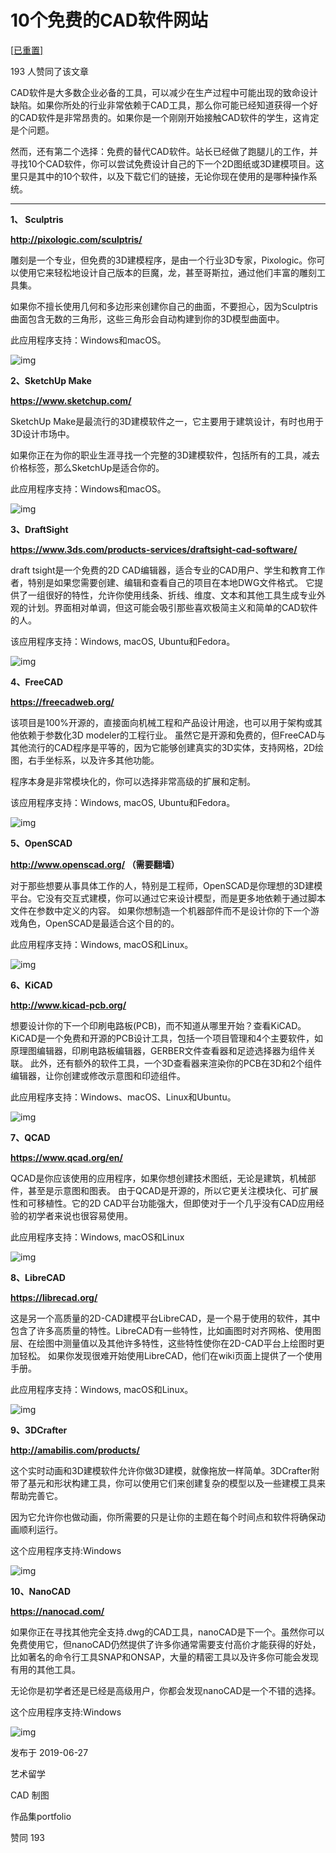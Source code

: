 # 10个免费的CAD软件网站



[[已重置\]](https://www.zhihu.com/people/geng-lei-41)





193 人赞同了该文章

CAD软件是大多数企业必备的工具，可以减少在生产过程中可能出现的致命设计缺陷。如果你所处的行业非常依赖于CAD工具，那么你可能已经知道获得一个好的CAD软件是非常昂贵的。如果你是一个刚刚开始接触CAD软件的学生，这肯定是个问题。

然而，还有第二个选择：免费的替代CAD软件。站长已经做了跑腿儿的工作，并寻找10个CAD软件，你可以尝试免费设计自己的下一个2D图纸或3D建模项目。这里只是其中的10个软件，以及下载它们的链接，无论你现在使用的是哪种操作系统。

------

**1、 Sculptris**

**http://pixologic.com/sculptris/**

雕刻是一个专业，但免费的3D建模程序，是由一个行业3D专家，Pixologic。你可以使用它来轻松地设计自己版本的巨魔，龙，甚至哥斯拉，通过他们丰富的雕刻工具集。

如果你不擅长使用几何和多边形来创建你自己的曲面，不要担心，因为Sculptris曲面包含无数的三角形，这些三角形会自动构建到你的3D模型曲面中。

此应用程序支持：Windows和macOS。

![img](https://pic3.zhimg.com/80/v2-1e7f3770e27eeba6ad701706cca6fbe2_1440w.jpg)

**2、SketchUp Make**

**https://www.sketchup.com/**

SketchUp Make是最流行的3D建模软件之一，它主要用于建筑设计，有时也用于3D设计市场中。

如果你正在为你的职业生涯寻找一个完整的3D建模软件，包括所有的工具，减去价格标签，那么SketchUp是适合你的。

此应用程序支持：Windows和macOS。

![img](https://pic4.zhimg.com/80/v2-ba986ff90da7f3b59972a566feefae13_1440w.jpg)

**3、DraftSight**

**https://www.3ds.com/products-services/draftsight-cad-software/**

draft tsight是一个免费的2D CAD编辑器，适合专业的CAD用户、学生和教育工作者，特别是如果您需要创建、编辑和查看自己的项目在本地DWG文件格式。
它提供了一组很好的特性，允许你使用线条、折线、维度、文本和其他工具生成专业外观的计划。界面相对单调，但这可能会吸引那些喜欢极简主义和简单的CAD软件的人。

该应用程序支持：Windows, macOS, Ubuntu和Fedora。

![img](https://pic3.zhimg.com/80/v2-5ce3b0ff81ba4826cfad79f675bc0ab2_1440w.jpg)

**4、FreeCAD**

**https://freecadweb.org/**

该项目是100%开源的，直接面向机械工程和产品设计用途，也可以用于架构或其他依赖于参数化3D modeler的工程行业。
虽然它是开源和免费的，但FreeCAD与其他流行的CAD程序是平等的，因为它能够创建真实的3D实体，支持网格，2D绘图，右手坐标系，以及许多其他功能。

程序本身是非常模块化的，你可以选择非常高级的扩展和定制。

该应用程序支持：Windows, macOS, Ubuntu和Fedora。

![img](https://pic3.zhimg.com/80/v2-365bbf7b5d76b3f41d85594c402d27ae_1440w.jpg)

**5、OpenSCAD**

**http://www.openscad.org/ （需要翻墙）**

对于那些想要从事具体工作的人，特别是工程师，OpenSCAD是你理想的3D建模平台。它没有交互式建模，你可以通过它来设计模型，而是更多地依赖于通过脚本文件在参数中定义的内容。
如果你想制造一个机器部件而不是设计你的下一个游戏角色，OpenSCAD是最适合这个目的的。

此应用程序支持：Windows, macOS和Linux。

![img](https://pic3.zhimg.com/80/v2-cf944da2227ea1c59136e724effd49ce_1440w.jpg)

**6、KiCAD**

**http://www.kicad-pcb.org/**

想要设计你的下一个印刷电路板(PCB)，而不知道从哪里开始？查看KiCAD。KiCAD是一个免费和开源的PCB设计工具，包括一个项目管理和4个主要软件，如原理图编辑器，印刷电路板编辑器，GERBER文件查看器和足迹选择器为组件关联。
此外，还有额外的软件工具，一个3D查看器来渲染你的PCB在3D和2个组件编辑器，让你创建或修改示意图和印迹组件。

此应用程序支持：Windows、macOS、Linux和Ubuntu。

![img](https://pic2.zhimg.com/80/v2-36eb7c96056ffa190d02ca119e03abe5_1440w.jpg)

**7、QCAD**

**https://www.qcad.org/en/**

QCAD是你应该使用的应用程序，如果你想创建技术图纸，无论是建筑，机械部件，甚至是示意图和图表。
由于QCAD是开源的，所以它更关注模块化、可扩展性和可移植性。它的2D CAD平台功能强大，但即使对于一个几乎没有CAD应用经验的初学者来说也很容易使用。

此应用程序支持：Windows, macOS和Linux

![img](https://pic4.zhimg.com/80/v2-587d911ede84566a63af3484fa0f9eeb_1440w.jpg)

**8、LibreCAD**

**https://librecad.org/**

这是另一个高质量的2D-CAD建模平台LibreCAD，是一个易于使用的软件，其中包含了许多高质量的特性。LibreCAD有一些特性，比如画图时对齐网格、使用图层、在绘图中测量值以及其他许多特性，这些特性使你在2D-CAD平台上绘图时更加轻松。
如果你发现很难开始使用LibreCAD，他们在wiki页面上提供了一个使用手册。

此应用程序支持：Windows, macOS和Linux。

![img](https://pic3.zhimg.com/80/v2-3889d47270abbe678b764e7a318b7d76_1440w.jpg)

**9、3DCrafter**

**http://amabilis.com/products/**

这个实时动画和3D建模软件允许你做3D建模，就像拖放一样简单。3DCrafter附带了基元和形状构建工具，你可以使用它们来创建复杂的模型以及一些建模工具来帮助完善它。

因为它允许你也做动画，你所需要的只是让你的主题在每个时间点和软件将确保动画顺利运行。

这个应用程序支持:Windows

![img](https://pic3.zhimg.com/80/v2-6433ba530135caacf7b760dfac37c996_1440w.jpg)

**10、NanoCAD**

**https://nanocad.com/**

如果你正在寻找其他完全支持.dwg的CAD工具，nanoCAD是下一个。虽然你可以免费使用它，但nanoCAD仍然提供了许多你通常需要支付高价才能获得的好处，比如著名的命令行工具SNAP和ONSAP，大量的精密工具以及许多你可能会发现有用的其他工具。

无论你是初学者还是已经是高级用户，你都会发现nanoCAD是一个不错的选择。

这个应用程序支持:Windows

![img](https://pic2.zhimg.com/80/v2-e20a3894a85c66194f5cd258576ecead_1440w.jpg)



发布于 2019-06-27

艺术留学

CAD 制图

作品集portfolio

赞同 193